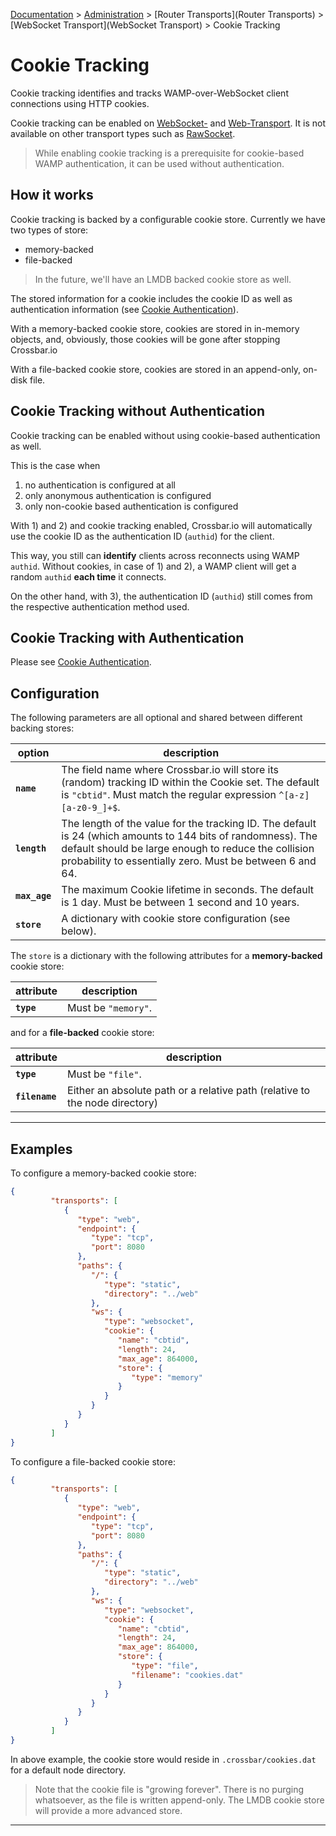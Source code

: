 [Documentation](.) > [Administration](Administration) > [Router Transports](Router Transports) > [WebSocket Transport](WebSocket Transport) > Cookie Tracking

# Cookie Tracking

Cookie tracking identifies and tracks WAMP-over-WebSocket client connections using HTTP cookies.

Cookie tracking can be enabled on [WebSocket-](WebSocket-Transport) and [Web-Transport](Web-Transport-and-Services). It is not available on other transport types such as [RawSocket](RawSocket-Transport).

> While enabling cookie tracking is a prerequisite for cookie-based WAMP authentication, it can be used without authentication.


## How it works

Cookie tracking is backed by a configurable cookie store. Currently we have two types of store:

* memory-backed
* file-backed

> In the future, we'll have an LMDB backed cookie store as well.

The stored information for a cookie includes the cookie ID as well as authentication information (see [Cookie Authentication](Cookie-Authentication)).

With a memory-backed cookie store, cookies are stored in in-memory objects, and, obviously, those cookies will be gone after stopping Crossbar.io

With a file-backed cookie store, cookies are stored in an append-only, on-disk file.


## Cookie Tracking without Authentication

Cookie tracking can be enabled without using cookie-based authentication as well.

This is the case when

1. no authentication is configured at all
2. only anonymous authentication is configured
3. only non-cookie based authentication is configured

With 1) and 2) and cookie tracking enabled, Crossbar.io will automatically use the cookie ID as the authentication ID (`authid`) for the client.

This way, you still can **identify** clients across reconnects using WAMP `authid`. Without cookies, in case of 1) and 2), a WAMP client will get a random `authid` **each time** it connects.

On the other hand, with 3), the authentication ID (`authid`) still comes from the respective authentication method used.


## Cookie Tracking with Authentication

Please see [Cookie Authentication](Cookie-Authentication).


## Configuration
The following parameters are all optional and shared between different backing stores:

option | description
---|---
**`name`** | The field name where Crossbar.io will store its (random) tracking ID within the Cookie set. The default is `"cbtid"`. Must match the regular expression `^[a-z][a-z0-9_]+$`.
**`length`** | The length of the value for the tracking ID. The default is 24 (which amounts to 144 bits of randomness). The default should be large enough to reduce the collision probability to essentially zero. Must be between 6 and 64.
**`max_age`**| The maximum Cookie lifetime in seconds. The default is 1 day. Must be between 1 second and 10 years.
**`store`** | A dictionary with cookie store configuration (see below).

The `store` is a dictionary with the following attributes for a **memory-backed** cookie store:

attribute | description
---|---
**`type`** | Must be `"memory"`.

and for a **file-backed** cookie store:

attribute | description
---|---
**`type`** | Must be `"file"`.
**`filename`** | Either an absolute path or a relative path (relative to the node directory)

---

## Examples

To configure a memory-backed cookie store:

```json
{
         "transports": [
            {
               "type": "web",
               "endpoint": {
                  "type": "tcp",
                  "port": 8080
               },
               "paths": {
                  "/": {
                     "type": "static",
                     "directory": "../web"
                  },
                  "ws": {
                     "type": "websocket",
                     "cookie": {
                        "name": "cbtid",
                        "length": 24,
                        "max_age": 864000,
                        "store": {
                           "type": "memory"
                        }
                     }
                  }
               }
            }
         ]
}
```

To configure a file-backed cookie store:

```json
{
         "transports": [
            {
               "type": "web",
               "endpoint": {
                  "type": "tcp",
                  "port": 8080
               },
               "paths": {
                  "/": {
                     "type": "static",
                     "directory": "../web"
                  },
                  "ws": {
                     "type": "websocket",
                     "cookie": {
                        "name": "cbtid",
                        "length": 24,
                        "max_age": 864000,
                        "store": {
                           "type": "file",
                           "filename": "cookies.dat"
                        }
                     }
                  }
               }
            }
         ]
}
```

In above example, the cookie store would reside in `.crossbar/cookies.dat` for a default node directory.

> Note that the cookie file is "growing forever". There is no purging whatsoever, as the file is written append-only. The LMDB cookie store will provide a more advanced store.

---
